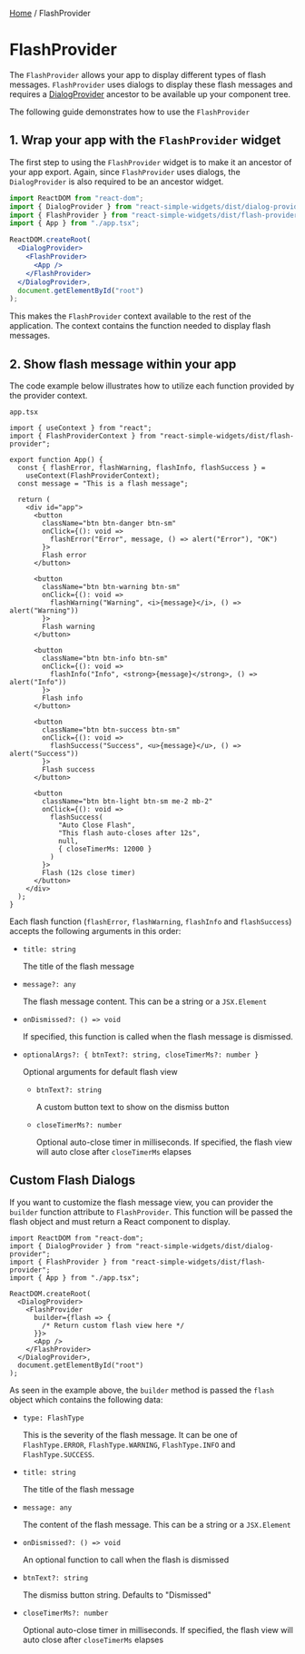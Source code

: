 [Home](../../../README.md) / FlashProvider

# FlashProvider

The `FlashProvider` allows your app to display different types of flash messages. `FlashProvider` uses dialogs to display these flash messages and requires a [DialogProvider](../../dialog-provider/usage.md) ancestor to be available up your component tree.

The following guide demonstrates how to use the `FlashProvider`

## 1. Wrap your app with the `FlashProvider` widget

The first step to using the `FlashProvider` widget is to make it an ancestor of your app export. Again, since `FlashProvider` uses dialogs, the `DialogProvider` is also required to be an ancestor widget.

```jsx
import ReactDOM from "react-dom";
import { DialogProvider } from "react-simple-widgets/dist/dialog-provider";
import { FlashProvider } from "react-simple-widgets/dist/flash-provider";
import { App } from "./app.tsx";

ReactDOM.createRoot(
  <DialogProvider>
    <FlashProvider>
      <App />
    </FlashProvider>
  </DialogProvider>,
  document.getElementById("root")
);
```

This makes the `FlashProvider` context available to the rest of the application. The context contains the function needed to display flash messages.

## 2. Show flash message within your app

The code example below illustrates how to utilize each function provided by the provider context.

`app.tsx`

```tsx
import { useContext } from "react";
import { FlashProviderContext } from "react-simple-widgets/dist/flash-provider";

export function App() {
  const { flashError, flashWarning, flashInfo, flashSuccess } =
    useContext(FlashProviderContext);
  const message = "This is a flash message";

  return (
    <div id="app">
      <button
        className="btn btn-danger btn-sm"
        onClick={(): void =>
          flashError("Error", message, () => alert("Error"), "OK")
        }>
        Flash error
      </button>

      <button
        className="btn btn-warning btn-sm"
        onClick={(): void =>
          flashWarning("Warning", <i>{message}</i>, () => alert("Warning"))
        }>
        Flash warning
      </button>

      <button
        className="btn btn-info btn-sm"
        onClick={(): void =>
          flashInfo("Info", <strong>{message}</strong>, () => alert("Info"))
        }>
        Flash info
      </button>

      <button
        className="btn btn-success btn-sm"
        onClick={(): void =>
          flashSuccess("Success", <u>{message}</u>, () => alert("Success"))
        }>
        Flash success
      </button>

      <button
        className="btn btn-light btn-sm me-2 mb-2"
        onClick={(): void =>
          flashSuccess(
            "Auto Close Flash",
            "This flash auto-closes after 12s",
            null,
            { closeTimerMs: 12000 }
          )
        }>
        Flash (12s close timer)
      </button>
    </div>
  );
}
```

Each flash function (`flashError`, `flashWarning`, `flashInfo` and `flashSuccess`) accepts the following arguments in this order:

- `title: string`

  The title of the flash message

- `message?: any`

  The flash message content. This can be a string or a `JSX.Element`

- `onDismissed?: () => void`

  If specified, this function is called when the flash message is dismissed.

- `optionalArgs?: { btnText?: string, closeTimerMs?: number }`

  Optional arguments for default flash view

  - `btnText?: string`

    A custom button text to show on the dismiss button

  - `closeTimerMs?: number`

    Optional auto-close timer in milliseconds. If specified, the flash view will auto close after `closeTimerMs` elapses

## Custom Flash Dialogs

If you want to customize the flash message view, you can provider the `builder` function attribute to `FlashProvider`. This function will be passed the flash object and must return a React component to display.

```tsx
import ReactDOM from "react-dom";
import { DialogProvider } from "react-simple-widgets/dist/dialog-provider";
import { FlashProvider } from "react-simple-widgets/dist/flash-provider";
import { App } from "./app.tsx";

ReactDOM.createRoot(
  <DialogProvider>
    <FlashProvider
      builder={flash => {
        /* Return custom flash view here */
      }}>
      <App />
    </FlashProvider>
  </DialogProvider>,
  document.getElementById("root")
);
```

As seen in the example above, the `builder` method is passed the `flash` object which contains the following data:

- `type: FlashType`

  This is the severity of the flash message. It can be one of `FlashType.ERROR`, `FlashType.WARNING`, `FlashType.INFO` and `FlashType.SUCCESS`.

- `title: string`

  The title of the flash message

- `message: any`

  The content of the flash message. This can be a string or a `JSX.Element`

- `onDismissed?: () => void`

  An optional function to call when the flash is dismissed

- `btnText?: string`

  The dismiss button string. Defaults to "Dismissed"

- `closeTimerMs?: number`

  Optional auto-close timer in milliseconds. If specified, the flash view will auto close after `closeTimerMs` elapses
